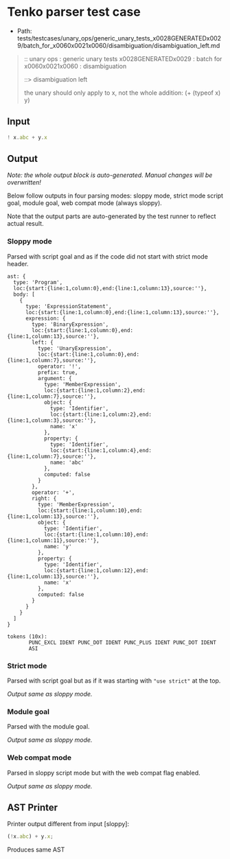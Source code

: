 # Tenko parser test case

- Path: tests/testcases/unary_ops/generic_unary_tests_x0028GENERATEDx0029/batch_for_x0060x0021x0060/disambiguation/disambiguation_left.md

> :: unary ops : generic unary tests x0028GENERATEDx0029 : batch for x0060x0021x0060 : disambiguation
>
> ::> disambiguation left
>
> the unary should only apply to x, not the whole addition: (+ (typeof x) y)

## Input

`````js
! x.abc + y.x
`````

## Output

_Note: the whole output block is auto-generated. Manual changes will be overwritten!_

Below follow outputs in four parsing modes: sloppy mode, strict mode script goal, module goal, web compat mode (always sloppy).

Note that the output parts are auto-generated by the test runner to reflect actual result.

### Sloppy mode

Parsed with script goal and as if the code did not start with strict mode header.

`````
ast: {
  type: 'Program',
  loc:{start:{line:1,column:0},end:{line:1,column:13},source:''},
  body: [
    {
      type: 'ExpressionStatement',
      loc:{start:{line:1,column:0},end:{line:1,column:13},source:''},
      expression: {
        type: 'BinaryExpression',
        loc:{start:{line:1,column:0},end:{line:1,column:13},source:''},
        left: {
          type: 'UnaryExpression',
          loc:{start:{line:1,column:0},end:{line:1,column:7},source:''},
          operator: '!',
          prefix: true,
          argument: {
            type: 'MemberExpression',
            loc:{start:{line:1,column:2},end:{line:1,column:7},source:''},
            object: {
              type: 'Identifier',
              loc:{start:{line:1,column:2},end:{line:1,column:3},source:''},
              name: 'x'
            },
            property: {
              type: 'Identifier',
              loc:{start:{line:1,column:4},end:{line:1,column:7},source:''},
              name: 'abc'
            },
            computed: false
          }
        },
        operator: '+',
        right: {
          type: 'MemberExpression',
          loc:{start:{line:1,column:10},end:{line:1,column:13},source:''},
          object: {
            type: 'Identifier',
            loc:{start:{line:1,column:10},end:{line:1,column:11},source:''},
            name: 'y'
          },
          property: {
            type: 'Identifier',
            loc:{start:{line:1,column:12},end:{line:1,column:13},source:''},
            name: 'x'
          },
          computed: false
        }
      }
    }
  ]
}

tokens (10x):
       PUNC_EXCL IDENT PUNC_DOT IDENT PUNC_PLUS IDENT PUNC_DOT IDENT
       ASI
`````

### Strict mode

Parsed with script goal but as if it was starting with `"use strict"` at the top.

_Output same as sloppy mode._

### Module goal

Parsed with the module goal.

_Output same as sloppy mode._

### Web compat mode

Parsed in sloppy script mode but with the web compat flag enabled.

_Output same as sloppy mode._

## AST Printer

Printer output different from input [sloppy]:

````js
(!x.abc) + y.x;
````

Produces same AST
